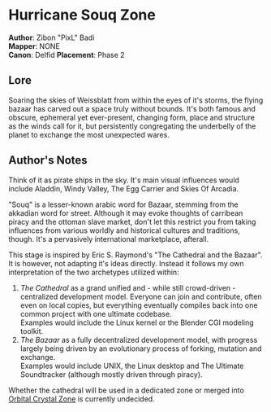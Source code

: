 # Hurricane Souq Zone

**Author**: Zibon "PixL" Badi  
**Mapper**: NONE  
**Canon**: Delfid
**Placement**: Phase 2

## Lore

Soaring the skies of Weissblatt from within the eyes of it's storms, the
flying bazaar has carved out a space truly without bounds. It's both famous
and obscure, ephemeral yet ever-present, changing form, place and structure
as the winds call for it, but persistently congregating the underbelly of
the planet to exchange the most unexpected wares.

## Author's Notes

Think of it as pirate ships in the sky. It's main visual influences would
include Aladdin, Windy Valley, The Egg Carrier and Skies Of Arcadia. 

"Souq" is a lesser-known arabic word for Bazaar, stemming from the akkadian
word for street. Although it may evoke thoughts of carribean piracy and the
ottoman slave market, don't let this restrict you from taking influences
from various worldly and historical cultures and traditions, though. It's a
pervasively international marketplace, afterall.

This stage is inspired by Eric S. Raymond's "The Cathedral and the Bazaar".
It is however, not adapting it's ideas directly.  Instead it follows my own
interpretation of the two archetypes utilized within:

1. *The Cathedral* as a grand unified and - while still crowd-driven -
   centralized development model. Everyone can join and contribute, often
   even on local copies, but everything eventually compiles back into one
   common project with one ultimate codebase.  
   Examples would include the Linux kernel or the Blender CGI modeling toolkit.
2. *The Bazaar* as a fully decentralized development model, with progress
   largely being driven by an evolutionary process of forking, mutation and
   exchange.  
   Examples would include UNIX, the Linux desktop and The Ultimate
   Soundtracker (although mostly driven through piracy).

Whether the cathedral will be used in a dedicated zone or merged into
[Orbital Crystal Zone] is currently undecided.

[Orbital Crystal Zone]: <ocz-orbital-crystal.md>
